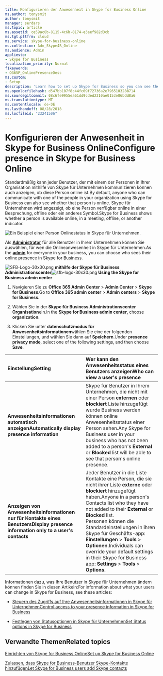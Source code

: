 ```yaml
---
title: Konfigurieren der Anwesenheit in Skype for Business Online
ms.author: tonysmit
author: tonysmit
manager: serdars
ms.topic: article
ms.assetid: ce59ac0b-8115-4c6b-8174-e3aef982d3cb
ms.tgt.pltfrm: cloud
ms.service: skype-for-business-online
ms.collection: Adm_Skype4B_Online
ms.audience: Admin
appliesto:
- Skype for Business
localization_priority: Normal
f1keywords:
- O365P_OnlinePresenceDesc
ms.custom:
- Setup
description: 'Learn how to set up Skype for Business so you can see the availability of your co-workers. '
ms.openlocfilehash: d547bb107f8c44fc09f72736a2e7965103288714
ms.sourcegitcommit: 08c6fe9955ea61dd9cded2210ae0153e06bdd8a6
ms.translationtype: MT
ms.contentlocale: de-DE
ms.lasthandoff: 08/28/2018
ms.locfileid: "23241506"
---
```

# <a name="configure-presence-in-skype-for-business-online"></a><span data-ttu-id="5eac1-103">Konfigurieren der Anwesenheit in Skype for Business Online</span><span class="sxs-lookup"><span data-stu-id="5eac1-103">Configure presence in Skype for Business Online</span></span>

<span data-ttu-id="5eac1-104">Standardmäßig kann jeder Benutzer, der mit einem der Personen in Ihrer Organisation mithilfe von Skype für Unternehmen kommunizieren können auch anzeigen, ob diese Person online ist.</span><span class="sxs-lookup"><span data-stu-id="5eac1-104">By default, anyone who can communicate with one of the people in your organization using Skype for Business can also see whether that person is online.</span></span> <span data-ttu-id="5eac1-105">Skype für Unternehmen wird angezeigt, ob eine Person verfügbar online in einer Besprechung, offline oder ein anderes Symbol.</span><span class="sxs-lookup"><span data-stu-id="5eac1-105">Skype for Business shows whether a person is available online, in a meeting, offline, or another indicator.</span></span>

![Ein Beispiel einer Person Onlinestatus in Skype für Unternehmen.](../images/f0849132-1ddb-480f-bca6-cfe9eaa0486d.png)

<span data-ttu-id="5eac1-107">Als **[Administrator](https://support.office.com/article/eac4d046-1afd-4f1a-85fc-8219c79e1504)** für alle Benutzer in Ihrem Unternehmen können Sie auswählen, für wen die Onlineanwesenheit in Skype für Unternehmen.</span><span class="sxs-lookup"><span data-stu-id="5eac1-107">As the **[admin](https://support.office.com/article/eac4d046-1afd-4f1a-85fc-8219c79e1504)** for everyone in your business, you can choose who sees their online presence in Skype for Business.</span></span>

<span data-ttu-id="5eac1-108">![SFB-Logo-30x30.png](../images/sfb-logo-30x30.png) **mithilfe der Skype für Business Administrationscenter**</span><span class="sxs-lookup"><span data-stu-id="5eac1-108">![sfb-logo-30x30.png](../images/sfb-logo-30x30.png) **Using the Skype for Business admin center**</span></span>

1. <span data-ttu-id="5eac1-109">Navigieren Sie zu **Office 365 Admin Center** > **Admin Center** > **Skype for Business**.</span><span class="sxs-lookup"><span data-stu-id="5eac1-109">Go to **Office 365 admin center** > **Admin centers** > **Skype for Business**.</span></span>

2. <span data-ttu-id="5eac1-110">Wählen Sie in der **Skype für Business Administrationscenter** **Organisation**ein.</span><span class="sxs-lookup"><span data-stu-id="5eac1-110">In the **Skype for Business admin center**, choose **organization**.</span></span>

3. <span data-ttu-id="5eac1-111">Klicken Sie unter **datenschutzmodus für Anwesenheitsinformationen**wählen Sie eine der folgenden Einstellungen, und wählen Sie dann auf **Speichern**.</span><span class="sxs-lookup"><span data-stu-id="5eac1-111">Under **presence privacy mode**, select one of the following settings, and then choose **Save**.</span></span>

|<span data-ttu-id="5eac1-112">**Einstellung**</span><span class="sxs-lookup"><span data-stu-id="5eac1-112">**Setting**</span></span>|<span data-ttu-id="5eac1-113">**Wer kann den Anwesenheitsstatus eines Benutzers anzeigen**</span><span class="sxs-lookup"><span data-stu-id="5eac1-113">**Who can view a user's presence**</span></span>|
|:-----|:-----|
|<span data-ttu-id="5eac1-114">**Anwesenheitsinformationen automatisch anzeigen**</span><span class="sxs-lookup"><span data-stu-id="5eac1-114">**Automatically display presence information**</span></span> <br/> |<span data-ttu-id="5eac1-115">Skype für Benutzer in Ihrem Unternehmen, die nicht mit einer Person **externen** oder **blockiert** Liste hinzugefügt wurde Business werden können online Anwesenheitsstatus einer Person sehen.</span><span class="sxs-lookup"><span data-stu-id="5eac1-115">Any Skype for Business user in your business who has not been added to a person's **External** or **Blocked** list will be able to see that person's online presence.</span></span> <br/> |
|<span data-ttu-id="5eac1-116">**Anzeigen von Anwesenheitsinformationen nur für Kontakte eines Benutzers**</span><span class="sxs-lookup"><span data-stu-id="5eac1-116">**Display presence information only to a user's contacts**</span></span> <br/> |<span data-ttu-id="5eac1-117">Jeder Benutzer in die Liste Kontakte eine Person, die sie nicht ihrer Liste **externe** oder **blockiert** hinzugefügt haben.</span><span class="sxs-lookup"><span data-stu-id="5eac1-117">Anyone in a person's Contacts list who they have not added to their **External** or **Blocked** list.</span></span> <br/> <span data-ttu-id="5eac1-118">Personen können die Standardeinstellungen in ihren Skype für Geschäfts-app: **Einstellungen** > **Tools** > **Optionen**.</span><span class="sxs-lookup"><span data-stu-id="5eac1-118">Individuals can override your default settings in their Skype for Business app: **Settings** > **Tools** > **Options**.</span></span> <br/> |

<span data-ttu-id="5eac1-119">Informationen dazu, was Ihre Benutzer in Skype für Unternehmen ändern können finden Sie in diesen Artikeln:</span><span class="sxs-lookup"><span data-stu-id="5eac1-119">For information about what your users can change in Skype for Business, see these articles:</span></span>

- [<span data-ttu-id="5eac1-120">Steuern des Zugriffs auf Ihre Anwesenheitsinformationen in Skype für Unternehmen</span><span class="sxs-lookup"><span data-stu-id="5eac1-120">Control access to your presence information in Skype for Business</span></span>](https://support.office.com/en-us/article/fea86e34-60cf-4dd0-bfb2-169a42afd92c)

- [<span data-ttu-id="5eac1-121">Festlegen von Statusoptionen in Skype für Unternehmen</span><span class="sxs-lookup"><span data-stu-id="5eac1-121">Set Status options in Skype for Business</span></span>](https://support.office.com/en-us/article/efd25395-c8ef-4510-b9cb-6f70e2fff8a0)

## <a name="related-topics"></a><span data-ttu-id="5eac1-122">Verwandte Themen</span><span class="sxs-lookup"><span data-stu-id="5eac1-122">Related topics</span></span>

[<span data-ttu-id="5eac1-123">Einrichten von Skype for Business Online</span><span class="sxs-lookup"><span data-stu-id="5eac1-123">Set up Skype for Business Online</span></span>](set-up-skype-for-business-online.md)

[<span data-ttu-id="5eac1-124">Zulassen, dass Skype for Business-Benutzer Skype-Kontakte hinzufügen</span><span class="sxs-lookup"><span data-stu-id="5eac1-124">Let Skype for Business users add Skype contacts</span></span>](let-skype-for-business-users-add-skype-contacts.md)


